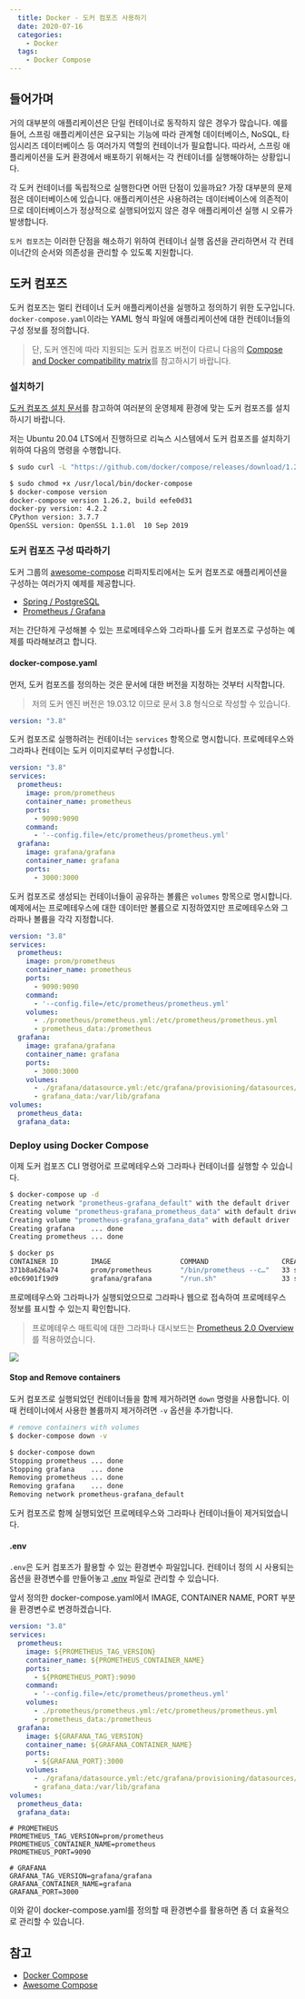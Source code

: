 ```yaml
---
  title: Docker - 도커 컴포즈 사용하기
  date: 2020-07-16
  categories:
    - Docker
  tags:
    - Docker Compose
---
```


## 들어가며
거의 대부분의 애플리케이션은 단일 컨테이너로 동작하지 않은 경우가 많습니다. 예를 들어, 스프링 애플리케이션은 요구되는 기능에 따라 관계형 데이터베이스, NoSQL, 타임시리즈 데이터베이스 등 여러가지 역할의 컨테이너가 필요합니다. 따라서, 스프링 애플리케이션을 도커 환경에서 배포하기 위해서는 각 컨테이너를 실행해야하는 상황입니다.

각 도커 컨테이너를 독립적으로 실행한다면 어떤 단점이 있을까요? 가장 대부분의 문제점은 데이터베이스에 있습니다. 애플리케이션은 사용하려는 데이터베이스에 의존적이므로 데이터베이스가 정상적으로 실행되어있지 않은 경우 애플리케이션 실행 시 오류가 발생합니다.

`도커 컴포즈`는 이러한 단점을 해소하기 위하여 컨테이너 실행 옵션을 관리하면서 각 컨테이너간의 순서와 의존성을 관리할 수 있도록 지원합니다.

## 도커 컴포즈
도커 컴포즈는 멀티 컨테이너 도커 애플리케이션을 실행하고 정의하기 위한 도구입니다. `docker-compose.yaml`이라는 YAML 형식 파일에 애플리케이션에 대한 컨테이너들의 구성 정보를 정의합니다.

> 단, 도커 엔진에 따라 지원되는 도커 컴포즈 버전이 다르니 다음의 [Compose and Docker compatibility matrix](https://docs.docker.com/compose/compose-file/)를 참고하시기 바랍니다.

### 설치하기
[도커 컴포즈 설치 문서](https://docs.docker.com/compose/install/)를 참고하여 여러분의 운영체제 환경에 맞는 도커 컴포즈를 설치하시기 바랍니다.

저는 Ubuntu 20.04 LTS에서 진행하므로 리눅스 시스템에서 도커 컴포즈를 설치하기 위하여 다음의 명령을 수행합니다.

```zsh
$ sudo curl -L "https://github.com/docker/compose/releases/download/1.26.2/docker-compose-$(uname -s)-$(uname -m)" -o /usr/local/bin/docker-compose

$ sudo chmod +x /usr/local/bin/docker-compose
$ docker-compose version
docker-compose version 1.26.2, build eefe0d31
docker-py version: 4.2.2
CPython version: 3.7.7
OpenSSL version: OpenSSL 1.1.0l  10 Sep 2019
```

### 도커 컴포즈 구성 따라하기
도커 그룹의 [awesome-compose](https://github.com/docker/awesome-compose) 리파지토리에서는 도커 컴포즈로 애플리케이션을 구성하는 여러가지 예제를 제공합니다.

- [Spring / PostgreSQL](https://github.com/docker/awesome-compose/tree/master/spring-postgres)  
- [Prometheus / Grafana](https://github.com/docker/awesome-compose/tree/master/prometheus-grafana)  

저는 간단하게 구성해볼 수 있는 프로메테우스와 그라파나를 도커 컴포즈로 구성하는 예제를 따라해보려고 합니다.

#### docker-compose.yaml  
먼저, 도커 컴포즈를 정의하는 것은 문서에 대한 버전을 지정하는 것부터 시작합니다.

> 저의 도커 엔진 버전은 19.03.12 이므로 문서 3.8 형식으로 작성할 수 있습니다.

```yaml docker-compose.yaml
version: "3.8"
```

도커 컴포즈로 실행하려는 컨테이너는 `services` 항목으로 명시합니다. 프로메테우스와 그라파나 컨테이는 도커 이미지로부터 구성합니다.


```yaml docker-compose.yaml
version: "3.8"
services:
  prometheus:
    image: prom/prometheus
    container_name: prometheus
    ports:
      - 9090:9090
    command:
      - '--config.file=/etc/prometheus/prometheus.yml'
  grafana:
    image: grafana/grafana
    container_name: grafana
    ports:
      - 3000:3000
```

도커 컴포즈로 생성되는 컨테이너들이 공유하는 볼륨은 `volumes` 항목으로 명시합니다. 예제에서는 프로메테우스에 대한 데이터만 볼륨으로 지정하였지만 프로메테우스와 그라파나 볼륨을 각각 지정합니다.

```yaml docker-compose.yaml
version: "3.8"
services:
  prometheus:
    image: prom/prometheus
    container_name: prometheus
    ports:
      - 9090:9090
    command:
      - '--config.file=/etc/prometheus/prometheus.yml'
    volumes:
      - ./prometheus/prometheus.yml:/etc/prometheus/prometheus.yml
      - prometheus_data:/prometheus
  grafana:
    image: grafana/grafana
    container_name: grafana
    ports:
      - 3000:3000
    volumes:
      - ./grafana/datasource.yml:/etc/grafana/provisioning/datasources/datasource.yml
      - grafana_data:/var/lib/grafana
volumes:
  prometheus_data:
  grafana_data:
```

### Deploy using Docker Compose
이제 도커 컴포즈 CLI 명령어로 프로메테우스와 그라파나 컨테이너를 실행할 수 있습니다.

```zsh
$ docker-compose up -d            
Creating network "prometheus-grafana_default" with the default driver
Creating volume "prometheus-grafana_prometheus_data" with default driver
Creating volume "prometheus-grafana_grafana_data" with default driver
Creating grafana    ... done
Creating prometheus ... done

$ docker ps
CONTAINER ID        IMAGE                 COMMAND                  CREATED             STATUS              PORTS                    NAMES
371b8a626a74        prom/prometheus       "/bin/prometheus --c…"   33 seconds ago      Up 29 seconds       0.0.0.0:9090->9090/tcp   prometheus
e0c6901f19d9        grafana/grafana       "/run.sh"                33 seconds ago      Up 29 seconds       0.0.0.0:3000->3000/tcp   grafana
```

프로메테우스와 그라파나가 실행되었으므로 그라파나 웹으로 접속하여 프로메테우스 정보를 표시할 수 있는지 확인합니다.

> 프로메테우스 매트릭에 대한 그라파나 대시보드는 [Prometheus 2.0 Overview](https://grafana.com/grafana/dashboards/3662)를 적용하였습니다.

![](/dev-ops/images/prometheus-grafana-dashboard.png)

#### Stop and Remove containers
도커 컴포즈로 실행되었던 컨테이너들을 함께 제거하려면 `down` 명령을 사용합니다. 이때 컨테이너에서 사용한 볼륨까지 제거하려면 `-v` 옵션을 추가합니다.

```zsh
# remove containers with volumes
$ docker-compose down -v

$ docker-compose down             
Stopping prometheus ... done
Stopping grafana    ... done
Removing prometheus ... done
Removing grafana    ... done
Removing network prometheus-grafana_default
```

도커 컴포즈로 함께 실행되었던 프로메테우스와 그라파나 컨테이너들이 제거되었습니다.

#### .env
`.env`은 도커 컴포즈가 활용할 수 있는 환경변수 파일입니다. 컨테이너 정의 시 사용되는 옵션을 환경변수를 만들어놓고 [.env](https://docs.docker.com/compose/env-file/) 파일로 관리할 수 있습니다.

앞서 정의한 docker-compose.yaml에서 IMAGE, CONTAINER NAME, PORT 부분을 환경변수로 변경하겠습니다.
```yaml docker-compose.yaml
version: "3.8"
services:
  prometheus:
    image: ${PROMETHEUS_TAG_VERSION}
    container_name: ${PROMETHEUS_CONTAINER_NAME}
    ports:
      - ${PROMETHEUS_PORT}:9090
    command:
      - '--config.file=/etc/prometheus/prometheus.yml'
    volumes:
      - ./prometheus/prometheus.yml:/etc/prometheus/prometheus.yml
      - prometheus_data:/prometheus
  grafana:
    image: ${GRAFANA_TAG_VERSION}
    container_name: ${GRAFANA_CONTAINER_NAME}
    ports:
      - ${GRAFANA_PORT}:3000
    volumes:
      - ./grafana/datasource.yml:/etc/grafana/provisioning/datasources/datasource.yml
      - grafana_data:/var/lib/grafana
volumes:
  prometheus_data:
  grafana_data:
```



```dotenv .env
# PROMETHEUS
PROMETHEUS_TAG_VERSION=prom/prometheus
PROMETHEUS_CONTAINER_NAME=prometheus
PROMETHEUS_PORT=9090

# GRAFANA
GRAFANA_TAG_VERSION=grafana/grafana
GRAFANA_CONTAINER_NAME=grafana
GRAFANA_PORT=3000
```

이와 같이 docker-compose.yaml를 정의할 때 환경변수를 활용하면 좀 더 효율적으로 관리할 수 있습니다.

## 참고
- [Docker Compose](https://docs.docker.com/compose/)
- [Awesome Compose](https://github.com/docker/awesome-compose)
